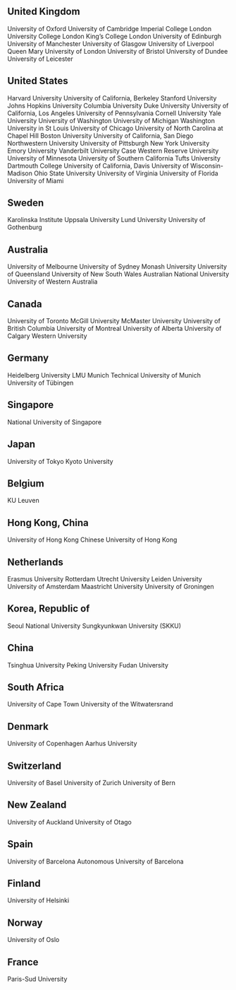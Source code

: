 ## United Kingdom
University of Oxford
University of Cambridge
Imperial College London
University College London
King’s College London
University of Edinburgh
University of Manchester
University of Glasgow
University of Liverpool
Queen Mary University of London
University of Bristol
University of Dundee
University of Leicester
## United States
Harvard University
University of California, Berkeley
Stanford University
Johns Hopkins University
Columbia University
Duke University
University of California, Los Angeles
University of Pennsylvania
Cornell University
Yale University
University of Washington
University of Michigan
Washington University in St Louis
University of Chicago
University of North Carolina at Chapel Hill
Boston University
University of California, San Diego
Northwestern University
University of Pittsburgh
New York University
Emory University
Vanderbilt University
Case Western Reserve University
University of Minnesota
University of Southern California
Tufts University
Dartmouth College
University of California, Davis
University of Wisconsin-Madison
Ohio State University
University of Virginia
University of Florida
University of Miami
## Sweden
Karolinska Institute
Uppsala University
Lund University
University of Gothenburg
## Australia
University of Melbourne
University of Sydney
Monash University
University of Queensland
University of New South Wales
Australian National University
University of Western Australia
## Canada
University of Toronto
McGill University
McMaster University
University of British Columbia
University of Montreal
University of Alberta
University of Calgary
Western University
## Germany
Heidelberg University
LMU Munich
Technical University of Munich
University of Tübingen
## Singapore
National University of Singapore
## Japan
University of Tokyo
Kyoto University
## Belgium
KU Leuven
## Hong Kong, China
University of Hong Kong
Chinese University of Hong Kong
## Netherlands
Erasmus University Rotterdam
Utrecht University
Leiden University
University of Amsterdam
Maastricht University
University of Groningen
## Korea, Republic of
Seoul National University
Sungkyunkwan University (SKKU)
## China
Tsinghua University
Peking University
Fudan University
## South Africa
University of Cape Town
University of the Witwatersrand
## Denmark
University of Copenhagen
Aarhus University
## Switzerland
University of Basel
University of Zurich
University of Bern
## New Zealand
University of Auckland
University of Otago
## Spain
University of Barcelona
Autonomous University of Barcelona
## Finland
University of Helsinki
## Norway
University of Oslo
## France
Paris-Sud University

